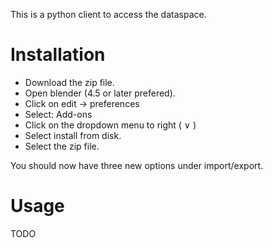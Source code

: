 
This is a python client to access the dataspace. 

# Installation

* Download the zip file. 
* Open blender (4.5 or later prefered).
* Click on edit -> preferences
* Select: Add-ons
* Click on the dropdown menu to right ( ∨ )
* Select install from disk.
* Select the zip file.

You should now have three new options under import/export. 

# Usage
TODO
